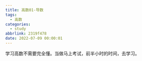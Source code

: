 ```yaml
---
title: 高数01-导数
tags:
  - 高数
categories:
  - study
abbrlink: 2319f478
date: 2022-07-09 00:00:01
---
```


学习高数不需要完全懂。当做马上考试，前半小时的时间，去学习。

<!-- more -->

